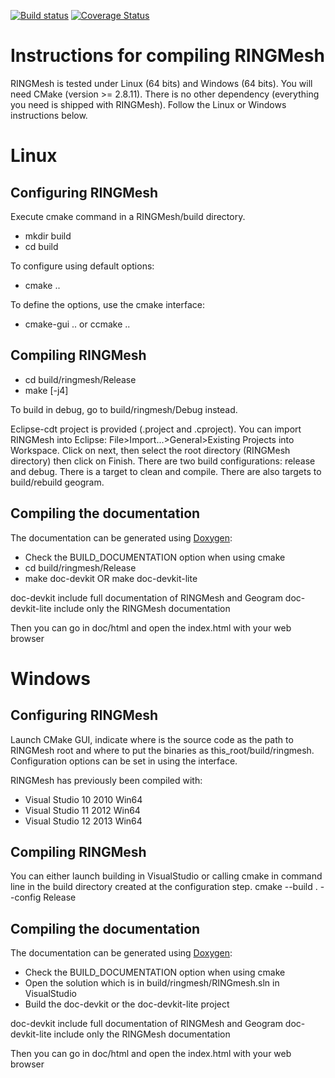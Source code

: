 [![Build status](https://ci.appveyor.com/api/projects/status/d2hkhxnlb4ke6gy0/branch/default?svg=true)](https://ci.appveyor.com/project/ArnaudBotella/ringmesh/branch/default)
[![Coverage Status](https://coveralls.io/repos/bitbucket/ring_team/ringmesh/badge.svg?branch=master)](https://coveralls.io/bitbucket/ring_team/ringmesh?branch=master)

Instructions for compiling RINGMesh
===================================

RINGMesh is tested under Linux (64 bits) and Windows (64 bits).
You will need CMake (version >= 2.8.11). There is no other dependency (everything
 you need is shipped with RINGMesh). Follow the Linux or Windows instructions below.

Linux
=====

Configuring RINGMesh
------------------

Execute cmake command in a RINGMesh/build directory.

* mkdir build
* cd build

To configure using default options:

* cmake ..

To define the options, use the cmake interface:

* cmake-gui .. or ccmake ..


Compiling RINGMesh
------------------

* cd build/ringmesh/Release
* make [-j4]

To build in debug, go to build/ringmesh/Debug instead.

Eclipse-cdt project is provided (.project and .cproject). You can import RINGMesh into
Eclipse: File>Import...>General>Existing Projects into Workspace. Click on next, then
select the root directory (RINGMesh directory) then click on Finish. There are two
build configurations: release and debug. There is a target to clean and compile. There are
also targets to build/rebuild geogram.

Compiling the documentation
---------------------------

The documentation can be generated using [Doxygen](http://www.stack.nl/~dimitri/doxygen/):

* Check the BUILD_DOCUMENTATION option when using cmake
* cd build/ringmesh/Release
* make doc-devkit OR make doc-devkit-lite

doc-devkit include full documentation of RINGMesh and Geogram
doc-devkit-lite include only the RINGMesh documentation

Then you can go in doc/html and open the index.html with your web browser

Windows
=======

Configuring RINGMesh
------------------

Launch CMake GUI, indicate where is the source code as the path to RINGMesh root and 
where to put the binaries as this_root/build/ringmesh.
Configuration options can be set in using the interface.

RINGMesh has previously been compiled with:

* Visual Studio 10 2010 Win64
* Visual Studio 11 2012 Win64
* Visual Studio 12 2013 Win64


Compiling RINGMesh
------------------

You can either launch building in VisualStudio or calling cmake in command line
in the build directory created at the configuration step.
  cmake --build . --config Release

Compiling the documentation
---------------------------

The documentation can be generated using [Doxygen](http://www.stack.nl/~dimitri/doxygen/):

* Check the BUILD_DOCUMENTATION option when using cmake
* Open the solution which is in build/ringmesh/RINGmesh.sln in VisualStudio
* Build the doc-devkit or the doc-devkit-lite project

doc-devkit include full documentation of RINGMesh and Geogram
doc-devkit-lite include only the RINGMesh documentation

Then you can go in doc/html and open the index.html with your web browser